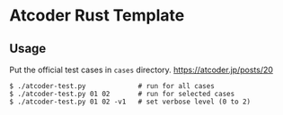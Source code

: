 # Atcoder Rust Template

## Usage

Put the official test cases in `cases` directory.
https://atcoder.jp/posts/20

```
$ ./atcoder-test.py             # run for all cases
$ ./atcoder-test.py 01 02       # run for selected cases
$ ./atcoder-test.py 01 02 -v1   # set verbose level (0 to 2)
```
